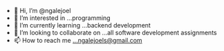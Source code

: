 - 👋 Hi, I’m @ngalejoel
- 👀 I’m interested in ...programming 
- 🌱 I’m currently learning ...backend development
- 💞️ I’m looking to collaborate on ...all software development assignments
- 📫 How to reach me ...ngalejoels@gmail.com

<!---
ngalejoel/ngalejoel is a ✨ special ✨ repository because its `README.md` (this file) appears on your GitHub profile.
You can click the Preview link to take a look at your changes.
--->
